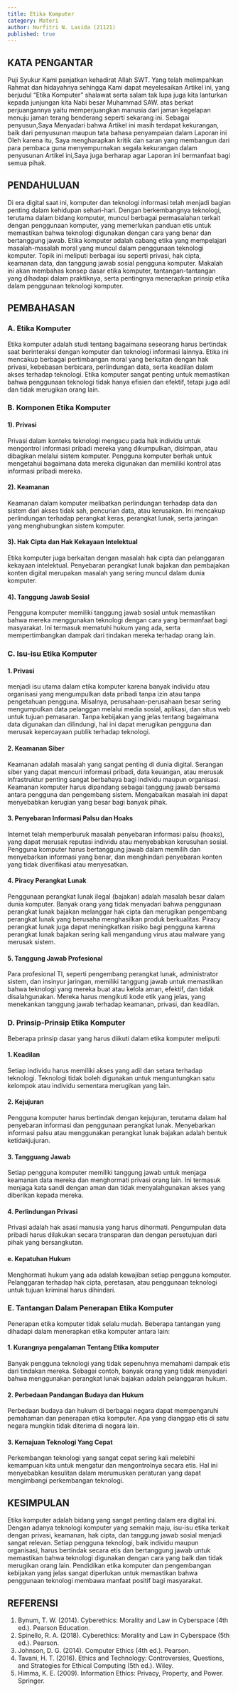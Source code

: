 ```yaml
---
title: Etika Komputer
category: Materi
author: Nurfitri N. Lasida (21121)
published: true
---
```



## KATA PENGANTAR
Puji Syukur Kami panjatkan kehadirat Allah SWT. Yang telah melimpahkan Rahmat dan hidayahnya sehingga Kami dapat meyelesaikan Artikel ini, yang berjudul “Etika Komputer” shalawat serta salam tak lupa juga kita lanturkan kepada junjungan kita Nabi besar Muhammad SAW. atas berkat perjuangannya yaitu memperjuangkan manusia dari jaman kegelapan menuju jaman terang benderang seperti sekarang ini.
Sebagai penyusun,Saya Menyadari bahwa Artikel ini masih terdapat kekurangan, baik dari penyusunan maupun tata bahasa penyampaian dalam Laporan ini Oleh karena itu, Saya mengharapkan kritik dan saran yang membangun dari para pembaca guna menyempurnakan segala kekurangan dalam penyusunan Artikel ini,Saya juga berharap agar Laporan ini bermanfaat bagi semua pihak.

## PENDAHULUAN

Di era digital saat ini, komputer dan teknologi informasi telah menjadi bagian penting dalam kehidupan sehari-hari. Dengan berkembangnya teknologi, terutama dalam bidang komputer, muncul berbagai permasalahan terkait dengan penggunaan komputer, yang memerlukan panduan etis untuk memastikan bahwa teknologi digunakan dengan cara yang benar dan bertanggung jawab. Etika komputer adalah cabang etika yang mempelajari masalah-masalah moral yang muncul dalam penggunaan teknologi komputer. Topik ini meliputi berbagai isu seperti privasi, hak cipta, keamanan data, dan tanggung jawab sosial pengguna komputer.
Makalah ini akan membahas konsep dasar etika komputer, tantangan-tantangan yang dihadapi dalam praktiknya, serta pentingnya menerapkan prinsip etika dalam penggunaan teknologi komputer.

## PEMBAHASAN

### A. Etika Komputer
Etika komputer adalah studi tentang bagaimana seseorang harus bertindak saat berinteraksi dengan komputer dan teknologi informasi lainnya. Etika ini mencakup berbagai pertimbangan moral yang berkaitan dengan hak privasi, kebebasan berbicara, perlindungan data, serta keadilan dalam akses terhadap teknologi. Etika komputer sangat penting untuk memastikan bahwa penggunaan teknologi tidak hanya efisien dan efektif, tetapi juga adil dan tidak merugikan orang lain.

### B.  Komponen Etika Komputer
#### 1). Privasi
Privasi dalam konteks teknologi mengacu pada hak individu untuk mengontrol informasi pribadi mereka yang dikumpulkan, disimpan, atau dibagikan melalui sistem komputer. Pengguna komputer berhak untuk mengetahui bagaimana data mereka digunakan dan memiliki kontrol atas informasi pribadi mereka.
#### 2). Keamanan
Keamanan dalam komputer melibatkan perlindungan terhadap data dan sistem dari akses tidak sah, pencurian data, atau kerusakan. Ini mencakup perlindungan terhadap perangkat keras, perangkat lunak, serta jaringan yang menghubungkan sistem komputer.
#### 3). Hak Cipta dan Hak Kekayaan Intelektual
Etika komputer juga berkaitan dengan masalah hak cipta dan pelanggaran kekayaan intelektual. Penyebaran perangkat lunak bajakan dan pembajakan konten digital merupakan masalah yang sering muncul dalam dunia komputer.
#### 4). Tanggung Jawab Sosial
Pengguna komputer memiliki tanggung jawab sosial untuk memastikan bahwa mereka menggunakan teknologi dengan cara yang bermanfaat bagi masyarakat. Ini termasuk mematuhi hukum yang ada, serta mempertimbangkan dampak dari tindakan mereka terhadap orang lain.

### C.  Isu-isu Etika Komputer
#### 1. Privasi 
menjadi isu utama dalam etika komputer karena banyak individu atau organisasi yang mengumpulkan data pribadi tanpa izin atau tanpa pengetahuan pengguna. Misalnya, perusahaan-perusahaan besar sering mengumpulkan data pelanggan melalui media sosial, aplikasi, dan situs web untuk tujuan pemasaran. Tanpa kebijakan yang jelas tentang bagaimana data digunakan dan dilindungi, hal ini dapat merugikan pengguna dan merusak kepercayaan publik terhadap teknologi.
#### 2. Keamanan Siber
Keamanan adalah masalah yang sangat penting di dunia digital. Serangan siber yang dapat mencuri informasi pribadi, data keuangan, atau merusak infrastruktur penting sangat berbahaya bagi individu maupun organisasi. Keamanan komputer harus dipandang sebagai tanggung jawab bersama antara pengguna dan pengembang sistem. Mengabaikan masalah ini dapat menyebabkan kerugian yang besar bagi banyak pihak.
#### 3. Penyebaran Informasi Palsu dan Hoaks
Internet telah memperburuk masalah penyebaran informasi palsu (hoaks), yang dapat merusak reputasi individu atau menyebabkan kerusuhan sosial. Pengguna komputer harus bertanggung jawab dalam memilih dan menyebarkan informasi yang benar, dan menghindari penyebaran konten yang tidak diverifikasi atau menyesatkan.
#### 4. Piracy Perangkat Lunak
Penggunaan perangkat lunak ilegal (bajakan) adalah masalah besar dalam dunia komputer. Banyak orang yang tidak menyadari bahwa penggunaan perangkat lunak bajakan melanggar hak cipta dan merugikan pengembang perangkat lunak yang berusaha menghasilkan produk berkualitas. Piracy perangkat lunak juga dapat meningkatkan risiko bagi pengguna karena perangkat lunak bajakan sering kali mengandung virus atau malware yang merusak sistem.
#### 5. Tanggung Jawab Profesional
Para profesional TI, seperti pengembang perangkat lunak, administrator sistem, dan insinyur jaringan, memiliki tanggung jawab untuk memastikan bahwa teknologi yang mereka buat atau kelola aman, efektif, dan tidak disalahgunakan. Mereka harus mengikuti kode etik yang jelas, yang menekankan tanggung jawab terhadap keamanan, privasi, dan keadilan.

### D. Prinsip-Prinsip Etika Komputer
Beberapa prinsip dasar yang harus diikuti dalam etika komputer meliputi:
#### 1. Keadilan
Setiap individu harus memiliki akses yang adil dan setara terhadap teknologi. Teknologi tidak boleh digunakan untuk menguntungkan satu kelompok atau individu sementara merugikan yang lain.
#### 2. Kejujuran
Pengguna komputer harus bertindak dengan kejujuran, terutama dalam hal penyebaran informasi dan penggunaan perangkat lunak. Menyebarkan informasi palsu atau menggunakan perangkat lunak bajakan adalah bentuk ketidakjujuran.
#### 3. Tangguang Jawab
Setiap pengguna komputer memiliki tanggung jawab untuk menjaga keamanan data mereka dan menghormati privasi orang lain. Ini termasuk menjaga kata sandi dengan aman dan tidak menyalahgunakan akses yang diberikan kepada mereka.
#### 4. Perlindungan Privasi
Privasi adalah hak asasi manusia yang harus dihormati. Pengumpulan data pribadi harus dilakukan secara transparan dan dengan persetujuan dari pihak yang bersangkutan.
#### e. Kepatuhan Hukum
Menghormati hukum yang ada adalah kewajiban setiap pengguna komputer. Pelanggaran terhadap hak cipta, peretasan, atau penggunaan teknologi untuk tujuan kriminal harus dihindari.

### E. Tantangan Dalam Penerapan Etika Komputer
Penerapan etika komputer tidak selalu mudah. Beberapa tantangan yang dihadapi dalam menerapkan etika komputer antara lain:
#### 1. Kurangnya pengalaman Tentang Etika komputer
Banyak pengguna teknologi yang tidak sepenuhnya memahami dampak etis dari tindakan mereka. Sebagai contoh, banyak orang yang tidak menyadari bahwa menggunakan perangkat lunak bajakan adalah pelanggaran hukum.
#### 2. Perbedaan Pandangan Budaya dan Hukum
Perbedaan budaya dan hukum di berbagai negara dapat mempengaruhi pemahaman dan penerapan etika komputer. Apa yang dianggap etis di satu negara mungkin tidak diterima di negara lain.
#### 3. Kemajuan Teknologi Yang Cepat
Perkembangan teknologi yang sangat cepat sering kali melebihi kemampuan kita untuk mengatur dan mengontrolnya secara etis. Hal ini menyebabkan kesulitan dalam merumuskan peraturan yang dapat mengimbangi perkembangan teknologi.

## KESIMPULAN
Etika komputer adalah bidang yang sangat penting dalam era digital ini. Dengan adanya teknologi komputer yang semakin maju, isu-isu etika terkait dengan privasi, keamanan, hak cipta, dan tanggung jawab sosial menjadi sangat relevan. Setiap pengguna teknologi, baik individu maupun organisasi, harus bertindak secara etis dan bertanggung jawab untuk memastikan bahwa teknologi digunakan dengan cara yang baik dan tidak merugikan orang lain. Pendidikan etika komputer dan pengembangan kebijakan yang jelas sangat diperlukan untuk memastikan bahwa penggunaan teknologi membawa manfaat positif bagi masyarakat.

## REFERENSI

1.	Bynum, T. W. (2014). Cyberethics: Morality and Law in Cyberspace (4th ed.). Pearson Education.
2.	Spinello, R. A. (2018). Cyberethics: Morality and Law in Cyberspace (5th ed.). Pearson.
3.	Johnson, D. G. (2014). Computer Ethics (4th ed.). Pearson.
4.	Tavani, H. T. (2016). Ethics and Technology: Controversies, Questions, and Strategies for Ethical Computing (5th ed.). Wiley.
5.	Himma, K. E. (2009). Information Ethics: Privacy, Property, and Power. Springer.



 




